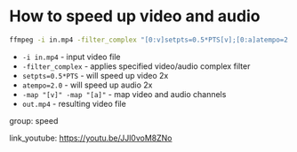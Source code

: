 # How to speed up video and audio

```bash
ffmpeg -i in.mp4 -filter_complex "[0:v]setpts=0.5*PTS[v];[0:a]atempo=2.0[a]" -map "[v]" -map "[a]" out.mp4

```

- `-i in.mp4` - input video file
- `-filter_complex` - applies specified video/audio complex filter
- `setpts=0.5*PTS` - will speed up video 2x
- `atempo=2.0` - will speed up audio 2x
- `-map "[v]" -map "[a]"` - map video and audio channels
- `out.mp4` - resulting video file

group: speed


link_youtube: https://youtu.be/JJl0voM8ZNo
